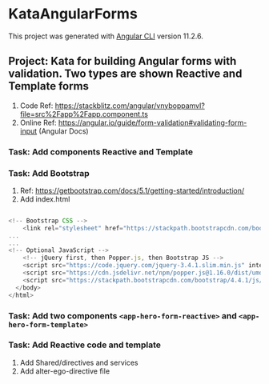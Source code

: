 # KataAngularForms

This project was generated with [Angular CLI](https://github.com/angular/angular-cli) version 11.2.6.

## Project: Kata for building Angular forms with validation. Two types are shown Reactive and Template forms

1. Code Ref: <https://stackblitz.com/angular/vnyboppamvl?file=src%2Fapp%2Fapp.component.ts>
2. Online Ref: <https://angular.io/guide/form-validation#validating-form-input> (Angular Docs)

### Task: Add components Reactive and Template

### Task: Add Bootstrap

1. Ref: <https://getbootstrap.com/docs/5.1/getting-started/introduction/>
2. Add  index.html

```Javascript

<!-- Bootstrap CSS -->
    <link rel="stylesheet" href="https://stackpath.bootstrapcdn.com/bootstrap/4.4.1/css/bootstrap.min.css" integrity="sha384-Vkoo8x4CGsO3+Hhxv8T/Q5PaXtkKtu6ug5TOeNV6gBiFeWPGFN9MuhOf23Q9Ifjh" crossorigin="anonymous">
...
...
<!-- Optional JavaScript -->
    <!-- jQuery first, then Popper.js, then Bootstrap JS -->
    <script src="https://code.jquery.com/jquery-3.4.1.slim.min.js" integrity="sha384-J6qa4849blE2+poT4WnyKhv5vZF5SrPo0iEjwBvKU7imGFAV0wwj1yYfoRSJoZ+n" crossorigin="anonymous"></script>
    <script src="https://cdn.jsdelivr.net/npm/popper.js@1.16.0/dist/umd/popper.min.js" integrity="sha384-Q6E9RHvbIyZFJoft+2mJbHaEWldlvI9IOYy5n3zV9zzTtmI3UksdQRVvoxMfooAo" crossorigin="anonymous"></script>
    <script src="https://stackpath.bootstrapcdn.com/bootstrap/4.4.1/js/bootstrap.min.js" integrity="sha384-wfSDF2E50Y2D1uUdj0O3uMBJnjuUD4Ih7YwaYd1iqfktj0Uod8GCExl3Og8ifwB6" crossorigin="anonymous"></script>
  </body>
</html>
```

### Task: Add two components ```<app-hero-form-reactive>``` and ```<app-hero-form-template>```

### Task: Add Reactive code and template

1. Add Shared/directives and services
2. Add alter-ego-directive file
